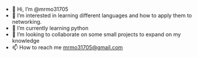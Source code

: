 - 👋 Hi, I’m @mrmo31705
- 👀 I’m interested in learning different languages and how to apply them to networking.
- 🌱 I’m currently learning python
- 💞️ I’m looking to collaborate on some small projects to expand on  my knowledge
- 📫 How to reach me mrmo31705@gmail.com

<!---
mrmo31705/mrmo31705 is a ✨ special ✨ repository because its `README.md` (this file) appears on your GitHub profile.
You can click the Preview link to take a look at your changes.
--->
